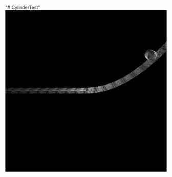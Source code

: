 "# CylinderTest" 
![alt text](https://github.com/KuPao/SpatialContinuousCollision/blob/main/results/lines.gif?raw=true)

